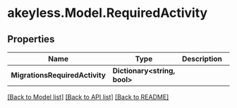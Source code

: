 # akeyless.Model.RequiredActivity
## Properties

Name | Type | Description | Notes
------------ | ------------- | ------------- | -------------
**MigrationsRequiredActivity** | **Dictionary&lt;string, bool&gt;** |  | [optional] 

[[Back to Model list]](../README.md#documentation-for-models) [[Back to API list]](../README.md#documentation-for-api-endpoints) [[Back to README]](../README.md)

